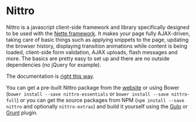 Nittro
======

Nittro is a javascript client-side framework and library specifically designed to be used with the [Nette framework](https://nette.org).
It makes your page fully AJAX-driven, taking care of basic things such as applying snippets to the page, updating the
browser history, displaying transition animations while content is being loaded, client-side form validation, AJAX
uploads, flash messages and more. The basics are pretty easy to set up and there are no outside dependencies (no jQuery
for example).

The documentation is [right this way](https://github.com/nittro/nittro/wiki).

You can get a pre-built Nittro package from the [website](https://www.nittro.org/download) or using Bower
(`bower install --save nittro-essentials` or `bower install --save nittro-full`) or you can get the source packages
from NPM (`npm install --save nittro` and optionally `nittro-extras`) and build it yourself using 
the [Gulp](https://github.com/nittro/gulp) or [Grunt](https://github.com/nittro/grunt) plugin.
